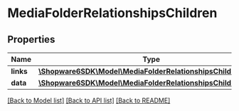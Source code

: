 # MediaFolderRelationshipsChildren

## Properties
Name | Type | Description | Notes
------------ | ------------- | ------------- | -------------
**links** | [**\Shopware6SDK\Model\MediaFolderRelationshipsChildrenLinks**](MediaFolderRelationshipsChildrenLinks.md) |  | [optional] 
**data** | [**\Shopware6SDK\Model\MediaFolderRelationshipsChildrenData[]**](MediaFolderRelationshipsChildrenData.md) |  | [optional] 

[[Back to Model list]](../../README.md#documentation-for-models) [[Back to API list]](../../README.md#documentation-for-api-endpoints) [[Back to README]](../../README.md)

